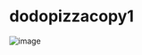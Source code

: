 # dodopizzacopy1

![image](https://user-images.githubusercontent.com/96314993/150978935-9fefca7c-962c-4cf7-8bb7-d5cc942b9807.png)
